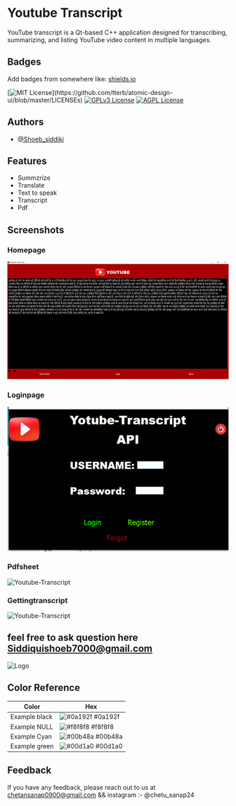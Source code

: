 # Youtube Transcript

YouTube transcript is a Qt-based C++ application designed for transcribing, summarizing, and listing YouTube video content in multiple languages.

## Badges

Add badges from somewhere like: [shields.io](https://shields.io/)

[![MIT License](https://img.shields.io/apm/l/atomic-design-ui.svg?)](https://github.com/tterb/atomic-design-ui/blob/master/LICENSEs)
[![GPLv3 License](https://img.shields.io/badge/License-GPL%20v3-yellow.svg)](https://opensource.org/licenses/)
[![AGPL License](https://img.shields.io/badge/license-AGPL-blue.svg)](http://www.gnu.org/licenses/agpl-3.0)


## Authors

- [@Shoeb_siddiki ](https://www.github.com/shoeb-siddiqui)


## Features

- Summzrize
- Translate 
- Text to speak
- Transcript
- Pdf



## Screenshots
### Homepage
![Youtube-Transcript](Youtube_transcript/Image/hindi.png)


### Loginpage
![Youtube-Transcript](Youtube_transcript/Image/Login.png)

### Pdfsheet
![Youtube-Transcript](Youtube_transcript/Image/pdfgen.png)

### Gettingtranscript
![Youtube-Transcript](Youtube_transcript/Image/gettransciprt.png)





## feel free to ask question here Siddiquishoeb7000@gmail.com


![Logo](https://github.com/tacticalyash/pract/blob/main/assets/screenshots/su_login.png)


## Color Reference

| Color             | Hex                                                                |
| ----------------- | ------------------------------------------------------------------ |
| Example black | ![#0a192f](https://via.placeholder.com/10/0a192f?text=+) #0a192f |
| Example NULL | ![#f8f8f8](https://via.placeholder.com/10/f8f8f8?text=+) #f8f8f8 |
| Example Cyan | ![#00b48a](https://via.placeholder.com/10/00b48a?text=+) #00b48a |
| Example green | ![#00d1a0](https://via.placeholder.com/10/00b48a?text=+) #00d1a0 |


## Feedback

If you have any feedback, please reach out to us at chetansanap0900@gmail.com && instagram :- @chetu_sanap24
